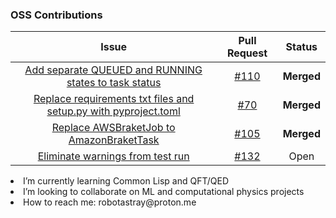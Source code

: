 ### OSS Contributions

<!--
**robotAstray/robotAstray** is a ✨ _special_ ✨ repository because its `README.md` (this file) appears on your GitHub profile.

Here are some ideas to get you started: -->


| Issue | Pull Request    | Status   |
| :---:   | :---: | :---: |
| [Add separate QUEUED and RUNNING states to task status](https://github.com/qiskit-community/qiskit-braket-provider/issues/46) | [#110](https://github.com/qiskit-community/qiskit-braket-provider/pull/110)  | **Merged**   |
| [Replace requirements txt files and setup.py with pyproject.toml](https://github.com/qiskit-community/quantum-prototype-template/issues/61) | [#70](https://github.com/qiskit-community/quantum-prototype-template/pull/70)   | **Merged** |
| [Replace AWSBraketJob to AmazonBraketTask](https://github.com/qiskit-community/qiskit-braket-provider/issues/45) |  [#105](https://github.com/qiskit-community/qiskit-braket-provider/pull/105)   |**Merged**   |
| [Eliminate warnings from test run](https://github.com/CQCL/pytket-qiskit/issues/19) |  [#132](https://github.com/CQCL/pytket-qiskit/pull/132)   |Open  |

<p font-size=7>
<ui>
<li> I’m currently learning Common Lisp and QFT/QED </li> 
<li> I’m looking to collaborate on ML and computational physics projects</li> 
<li> How to reach me: robotastray@proton.me </li> 
</ui></p>




